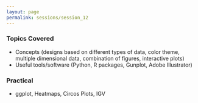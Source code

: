 ```yaml
---
layout: page
permalink: sessions/session_12
---
```


### Topics Covered
- Concepts (designs based on different types of data, color theme, multiple dimensional data, combination of figures, interactive plots)
- Useful tools/software (Python, R packages, Gunplot, Adobe Illustrator)

### Practical
- ggplot, Heatmaps, Circos Plots, IGV
